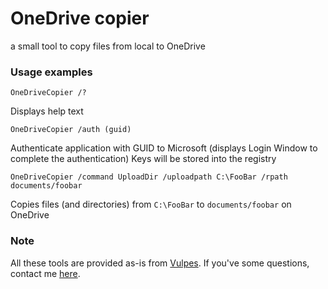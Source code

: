 # OneDrive copier

a small tool to copy files from local to OneDrive


### Usage examples

```
OneDriveCopier /?
```
Displays help text


```
OneDriveCopier /auth (guid)
```
Authenticate application with GUID to Microsoft (displays Login Window to complete the authentication)
Keys will be stored into the registry


```
OneDriveCopier /command UploadDir /uploadpath C:\FooBar /rpath documents/foobar
```
Copies files (and directories) from `C:\FooBar` to `documents/foobar` on OneDrive


### Note

All these tools are provided as-is from [Vulpes](https://vulpes.lu).
If you've some questions, contact me [here](https://go.vulpes.lu/contact).
